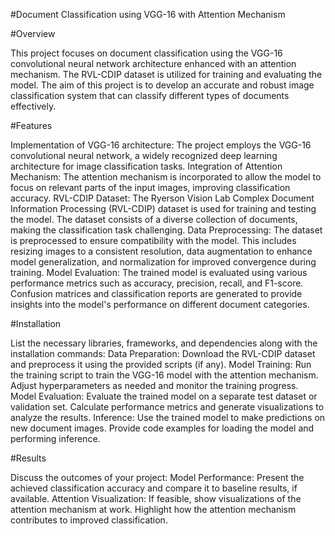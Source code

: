 #Document Classification using VGG-16 with Attention Mechanism

#Overview

This project focuses on document classification using the VGG-16 convolutional neural network architecture enhanced with an attention mechanism. The RVL-CDIP dataset is utilized for training and evaluating the model. The aim of this project is to develop an accurate and robust image classification system that can classify different types of documents effectively.

#Features

Implementation of VGG-16 architecture: The project employs the VGG-16 convolutional neural network, a widely recognized deep learning architecture for image classification tasks.
Integration of Attention Mechanism: The attention mechanism is incorporated to allow the model to focus on relevant parts of the input images, improving classification accuracy.
RVL-CDIP Dataset: The Ryerson Vision Lab Complex Document Information Processing (RVL-CDIP) dataset is used for training and testing the model. The dataset consists of a diverse collection of documents, making the classification task challenging.
Data Preprocessing: The dataset is preprocessed to ensure compatibility with the model. This includes resizing images to a consistent resolution, data augmentation to enhance model generalization, and normalization for improved convergence during training.
Model Evaluation: The trained model is evaluated using various performance metrics such as accuracy, precision, recall, and F1-score. Confusion matrices and classification reports are generated to provide insights into the model's performance on different document categories.

#Installation

List the necessary libraries, frameworks, and dependencies along with the installation commands:
Data Preparation: Download the RVL-CDIP dataset and preprocess it using the provided scripts (if any).
Model Training: Run the training script to train the VGG-16 model with the attention mechanism. Adjust hyperparameters as needed and monitor the training progress.
Model Evaluation: Evaluate the trained model on a separate test dataset or validation set. Calculate performance metrics and generate visualizations to analyze the results.
Inference: Use the trained model to make predictions on new document images. Provide code examples for loading the model and performing inference.

#Results

Discuss the outcomes of your project:
Model Performance: Present the achieved classification accuracy and compare it to baseline results, if available.
Attention Visualization: If feasible, show visualizations of the attention mechanism at work. Highlight how the attention mechanism contributes to improved classification.


